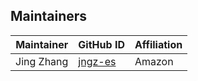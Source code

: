 ## Maintainers

| Maintainer             | GitHub ID                                                 | Affiliation |
|------------------------|-----------------------------------------------------------|-------------|
| Jing Zhang             | [jngz-es](https://github.com/jngz-es)                     | Amazon      |

